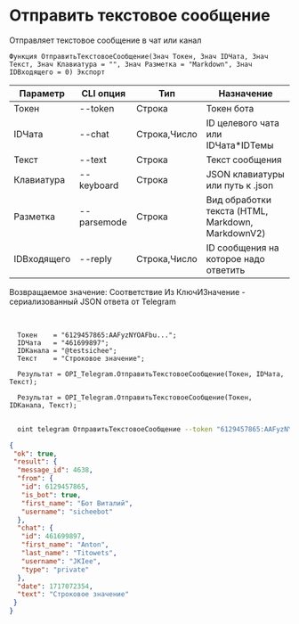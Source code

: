 ﻿---
sidebar_position: 1
---

# Отправить текстовое сообщение
 Отправляет текстовое сообщение в чат или канал



`Функция ОтправитьТекстовоеСообщение(Знач Токен, Знач IDЧата, Знач Текст, Знач Клавиатура = "", Знач Разметка = "Markdown", Знач IDВходящего = 0) Экспорт`

  | Параметр | CLI опция | Тип | Назначение |
  |-|-|-|-|
  | Токен | --token | Строка | Токен бота |
  | IDЧата | --chat | Строка,Число | ID целевого чата или IDЧата*IDТемы |
  | Текст | --text | Строка | Текст сообщения |
  | Клавиатура | --keyboard | Строка | JSON клавиатуры или путь к .json |
  | Разметка | --parsemode | Строка | Вид обработки текста (HTML, Markdown, MarkdownV2) |
  | IDВходящего | --reply | Строка,Число | ID сообщения на которое надо ответить |

  
  Возвращаемое значение:   Соответствие Из КлючИЗначение - сериализованный JSON ответа от Telegram

<br/>




```bsl title="Пример кода"
  Токен    = "6129457865:AAFyzNYOAFbu...";
  IDЧата   = "461699897";
  IDКанала = "@testsichee";
  Текст    = "Строковое значение";
  
  Результат = OPI_Telegram.ОтправитьТекстовоеСообщение(Токен, IDЧата, Текст);
  
  Результат = OPI_Telegram.ОтправитьТекстовоеСообщение(Токен, IDКанала, Текст);
```



```sh title="Пример команды CLI"
    
  oint telegram ОтправитьТекстовоеСообщение --token "6129457865:AAFyzNYOAFbu..." --chat "461699897" --text "Строковое значение" --keyboard %keyboard% --parsemode %parsemode%

```

```json title="Результат"
{
 "ok": true,
 "result": {
  "message_id": 4638,
  "from": {
   "id": 6129457865,
   "is_bot": true,
   "first_name": "Бот Виталий",
   "username": "sicheebot"
  },
  "chat": {
   "id": 461699897,
   "first_name": "Anton",
   "last_name": "Titowets",
   "username": "JKIee",
   "type": "private"
  },
  "date": 1717072354,
  "text": "Строковое значение"
 }
}
```
